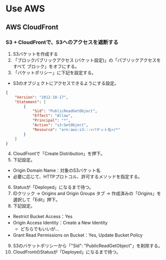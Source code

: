 # Use AWS

## AWS CloudFront

### S3 + CloudFrontで、S3へのアクセスを遮断する

1. S3バケットを作成する
2. 「ブロックパブリックアクセス (バケット設定)」の「パブリックアクセスをすべて ブロック」をオフにする。
3. 「バケットポリシー」に下記を設定する。
  - S3のオブジェクトにアクセスできるようにする設定。
```json
{
    "Version": "2012-10-17",
    "Statement": [
        {
            "Sid": "PublicReadGetObject",
            "Effect": "Allow",
            "Principal": "*",
            "Action": "s3:GetObject",
            "Resource": "arn:aws:s3:::<バケット名>/*"
        }
    ]
}
```
4. CloudFrontで「Create Distribution」を押下。
5. 下記設定。
  - Origin Domain Name：対象のS3バケット名
  - 必要に応じて、HTTPプロトコル、許可するメソッドを指定する。
6. Statusが「Deployed」になるまで待つ。
7. IDクリック → Origins and Origin Groups タブ → 作成済みの「Origins」を選択して「Edit」押下。
8. 下記設定。
  - Restrict Bucket Access：Yes
  - Origin Access Identity：Create a New Identity
    - どちらでもいいが…
  - Grant Read Permissions on Bucket：Yes, Update Bucket Policy
9. S3のバケットポリシーから「"Sid": "PublicReadGetObject"」を削除する。
10. CloudFrontのStatusが「Deployed」になるまで待つ。
